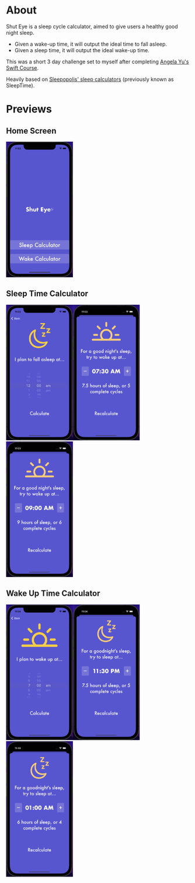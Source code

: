 # About
Shut Eye is a sleep cycle calculator, aimed to give users a healthy good night sleep.
- Given a wake-up time, it will output the ideal time to fall asleep.
- Given a sleep time, it will output the ideal wake-up time.

This was a short 3 day challenge set to myself after completing <a href="https://www.udemy.com/course/ios-13-app-development-bootcamp/">Angela Yu's Swift Course</a>.

Heavily based on [Sleepopolis' sleep calculators](https://sleepopolis.com/calculators/sleep/) (previously known as SleepTime).

# Previews
## Home Screen
<img src="./readme-assets/home-screen.png" height="370px">

## Sleep Time Calculator
<img style="display: inline" src="./readme-assets/sleep-1.png" height="370px"><img style="display: inline" src="./readme-assets/sleep-2.png" height="370px"><img style="display: inline" src="./readme-assets/sleep-3.png" height="370px">

## Wake Up Time Calculator
<img style="display: inline" src="./readme-assets/wake-1.png" height="370px"><img style="display: inline" src="./readme-assets/wake-2.png" height="370px"><img style="display: inline" src="./readme-assets/wake-3.png" height="370px">